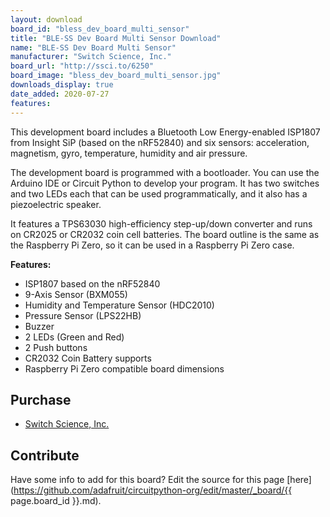 ```yaml
---
layout: download
board_id: "bless_dev_board_multi_sensor"
title: "BLE-SS Dev Board Multi Sensor Download"
name: "BLE-SS Dev Board Multi Sensor"
manufacturer: "Switch Science, Inc."
board_url: "http://ssci.to/6250"
board_image: "bless_dev_board_multi_sensor.jpg"
downloads_display: true
date_added: 2020-07-27
features:
---
```


This development board includes a Bluetooth Low Energy-enabled ISP1807 from Insight SiP (based on the nRF52840) and six sensors: acceleration, magnetism, gyro, temperature, humidity and air pressure.

The development board is programmed with a bootloader. You can use the Arduino IDE or Circuit Python to develop your program. It has two switches and two LEDs each that can be used programmatically, and it also has a piezoelectric speaker.

It features a TPS63030 high-efficiency step-up/down converter and runs on CR2025 or CR2032 coin cell batteries. The board outline is the same as the Raspberry Pi Zero, so it can be used in a Raspberry Pi Zero case.

**Features:**

* ISP1807 based on the nRF52840
* 9-Axis Sensor (BXM055)
* Humidity and Temperature Sensor (HDC2010)
* Pressure Sensor (LPS22HB)
* Buzzer
* 2 LEDs (Green and Red)
* 2 Push buttons
* CR2032 Coin Battery supports
* Raspberry Pi Zero compatible board dimensions

## Purchase
* [Switch Science, Inc.](http://ssci.to/6250)

## Contribute

Have some info to add for this board? Edit the source for this page [here](https://github.com/adafruit/circuitpython-org/edit/master/_board/{{ page.board_id }}.md).

